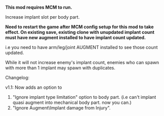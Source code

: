 **This mod requires MCM to run.**

Increase implant slot per body part.

**Need to restart the game after MCM config setup for this mod to take effect. On existing save, existing clone with unupdated implant count must have new augment installed to have implant count updated.**

i.e you need to have arm/leg/joint AUGMENT installed to see those count updated.

While it will not increase enemy's implant count, enemies who can spawn with more than 1 implant may spawn with duplicates.


Changelog:

v1.1:
Now adds an option to
1. "Ignore implant type limitation" option to body part. (i.e can't implant quasi augment into mechanical body part. now you can.)
2. "Ignore Augment\Implant damage from Injury".
